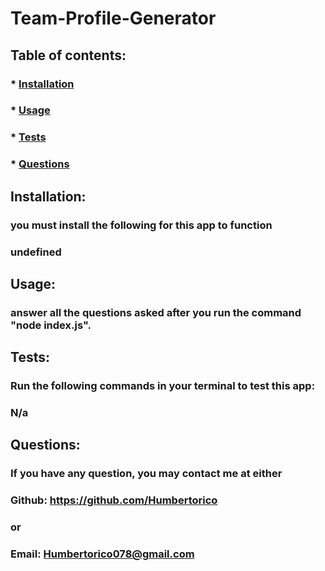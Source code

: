 # Team-Profile-Generator
  
  ## Table of contents:
  ### * [Installation](#installation)
  ### * [Usage](#usage)
  ### * [Tests](#tests)
  ### * [Questions](#questions)

  ## Installation:
  ### you must install the following for this app to function
  ### undefined

  ## Usage:
  ### answer all the questions asked after you run the command "node index.js".


  ## Tests:
  ### Run the following commands in your terminal to test this app:
  ### N/a

  ## Questions:
  ### If you have any question, you may contact me at either
  ### Github: https://github.com/Humbertorico
  ### or
  ### Email: Humbertorico078@gmail.com
